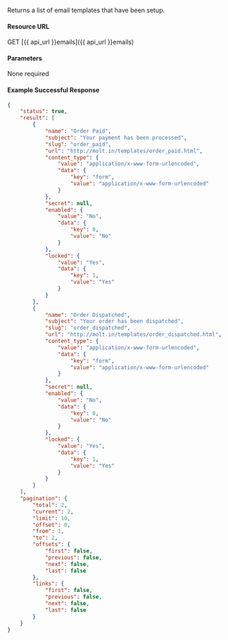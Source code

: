 <!--
@title Get multiple email templates by criteria
@author Moltin Ltd
@description Gets an array of email templates

@sidebar 1
@family Email Templates
@rate No
@auth Yes
@format JSON
@http GET
@version beta
-->
Returns a list of email templates that have been setup.


#### Resource URL
GET [{{ api_url }}emails]({{ api_url }}emails)


#### Parameters
None required

<!--code-->
#### Example Successful Response
``` json
{
    "status": true,
    "result": [
        {
            "name": "Order Paid",
            "subject": "Your payment has been processed",
            "slug": "order_paid",
            "url": "http://molt.in/templates/order_paid.html",
            "content_type": {
                "value": "application/x-www-form-urlencoded",
                "data": {
                    "key": "form",
                    "value": "application/x-www-form-urlencoded"
                }
            },
            "secret": null,
            "enabled": {
                "value": "No",
                "data": {
                    "key": 0,
                    "value": "No"
                }
            },
            "locked": {
                "value": "Yes",
                "data": {
                    "key": 1,
                    "value": "Yes"
                }
            }
        },
        {
            "name": "Order Dispatched",
            "subject": "Your order has been dispatched",
            "slug": "order_dispatched",
            "url": "http://molt.in/templates/order_dispatched.html",
            "content_type": {
                "value": "application/x-www-form-urlencoded",
                "data": {
                    "key": "form",
                    "value": "application/x-www-form-urlencoded"
                }
            },
            "secret": null,
            "enabled": {
                "value": "No",
                "data": {
                    "key": 0,
                    "value": "No"
                }
            },
            "locked": {
                "value": "Yes",
                "data": {
                    "key": 1,
                    "value": "Yes"
                }
            }
        }
    ],
    "pagination": {
        "total": 2,
        "current": 2,
        "limit": 10,
        "offset": 0,
        "from": 1,
        "to": 2,
        "offsets": {
            "first": false,
            "previous": false,
            "next": false,
            "last": false
        },
        "links": {
            "first": false,
            "previous": false,
            "next": false,
            "last": false
        }
    }
}
```
<!--/code-->